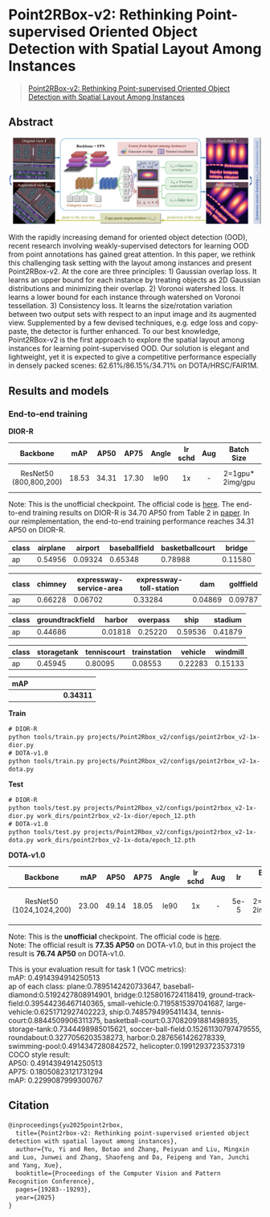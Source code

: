 # Point2RBox-v2: Rethinking Point-supervised Oriented Object Detection with Spatial Layout Among Instances

> [Point2RBox-v2: Rethinking Point-supervised Oriented Object Detection with Spatial Layout Among Instances](https://openaccess.thecvf.com/content/CVPR2025/html/Yu_Point2RBox-v2_Rethinking_Point-supervised_Oriented_Object_Detection_with_Spatial_Layout_Among_CVPR_2025_paper.html)

<!-- [ALGORITHM] -->

## Abstract

<div align=center>
<img src="https://github.com/VisionXLab/point2rbox-v2/raw/main/resources/point2rbox_v2.png" width="800"/>
</div>

With the rapidly increasing demand for oriented object detection (OOD), recent research involving weakly-supervised detectors for learning OOD from point annotations has gained great attention. In this paper, we rethink this challenging task setting with the layout among instances and present Point2RBox-v2. At the core are three principles: 1) Gaussian overlap loss. It learns an upper bound for each instance by treating objects as 2D Gaussian distributions and minimizing their overlap. 2) Voronoi watershed loss. It learns a lower bound for each instance through watershed on Voronoi tessellation. 3) Consistency loss. It learns the size/rotation variation between two output sets with respect to an input image and its augmented view. Supplemented by a few devised techniques, e.g. edge loss and copy-paste, the detector is further enhanced. To our best knowledge, Point2RBox-v2 is the first approach to explore the spatial layout among instances for learning point-supervised OOD. Our solution is elegant and lightweight, yet it is expected to give a competitive performance especially in densely packed scenes: 62.61%/86.15%/34.71% on DOTA/HRSC/FAIR1M.

## Results and models

### End-to-end training

**DIOR-R**

|         Backbone         |  mAP  | AP50 | AP75 | Angle | lr schd |  Aug | Batch Size |                                                    Configs                                                     |                                                                                                                                                                              Download                                                                                                                                                                              |
| :----------------------: | :---: | :---: | :-----: | :------: | :------------: | :-: | :--------: | :------------------------------------------------------------------------------------------------------------: | :----------------------------------------------------------------------------------------------------------------------------------------------------------------------------------------------------------------------------------------------------------------------------------------------------------------------------------------------------------------: |
| ResNet50 (800,800,200) | 18.53 | 34.31  |   17.30    |   le90   |      1x      |  -  | 2=1gpu*<br>2img/gpu      | [point2rbox_v2-1x-dior.py](./configs/point2rbox_v2-1x-dior.py) | [last epoch](https://www.modelscope.cn/models/wokaikaixinxin/ai4rs/resolve/master/Point2Rbox_v2/point2rbox_v2-1x-dior/epoch_12.pth) \| [log](https://www.modelscope.cn/models/wokaikaixinxin/ai4rs/resolve/master/Point2Rbox_v2/point2rbox_v2-1x-dior/20250715_090534.log) \| [all epoch](https://www.modelscope.cn/models/wokaikaixinxin/ai4rs/files) |

Note: This is the unofficial checkpoint. The official code is [here](https://github.com/VisionXLab/point2rbox-v2). The end-to-end training results on DIOR-R is 34.70 AP50 from Table 2 in [paper](https://openaccess.thecvf.com/content/CVPR2025/papers/Yu_Point2RBox-v2_Rethinking_Point-supervised_Oriented_Object_Detection_with_Spatial_Layout_Among_CVPR_2025_paper.pdf). In our reimplementation, the end-to-end training performance reaches 34.31 AP50 on DIOR-R.

| class   | airplane | airport | baseballfield | basketballcourt | bridge  |
|---------|----------|---------|---------------|-----------------|---------|
| ap      | 0.54956  | 0.09324 | 0.65348       | 0.78988         | 0.11580 |

| class   | chimney | expressway-service-area | expressway-toll-station | dam     | golffield |
|---------|---------|-------------------------|-------------------------|---------|-----------|
| ap      | 0.66228 | 0.06702                 | 0.33284                 | 0.04869 | 0.09787   |

| class   | groundtrackfield | harbor | overpass | ship    | stadium |
|---------|------------------|--------|----------|---------|---------|
| ap      | 0.44686           | 0.01818| 0.25220  | 0.59536 | 0.41879 |

| class   | storagetank | tenniscourt | trainstation | vehicle | windmill |
|---------|-------------|-------------|--------------|---------|----------|
| ap      | 0.45945     | 0.80095     | 0.08553      | 0.22283 | 0.15133  |

| **mAP** |         |         |         |         |          |
|---------|---------|---------|---------|---------|----------|
|         |         |         |         |         | **0.34311** |

**Train**

```
# DIOR-R
python tools/train.py projects/Point2Rbox_v2/configs/point2rbox_v2-1x-dior.py
# DOTA-v1.0
python tools/train.py projects/Point2Rbox_v2/configs/point2rbox_v2-1x-dota.py
```

**Test**
```
# DIOR-R
python tools/test.py projects/Point2Rbox_v2/configs/point2rbox_v2-1x-dior.py work_dirs/point2rbox_v2-1x-dior/epoch_12.pth
# DOTA-v1.0
python tools/test.py projects/Point2Rbox_v2/configs/point2rbox_v2-1x-dota.py work_dirs/point2rbox_v2-1x-dota/epoch_12.pth
```


**DOTA-v1.0**

|         Backbone         |  mAP  | AP50 | AP75 | Angle | lr schd |  Aug | lr | Batch Size |                                                    Configs                                                     |                                                                                                                                                                              Download                                                                                                                                                                              |
| :----------------------: | :---: | :---: | :-----: | :------: | :------------: | :-: | :---: | :--------: | :---------------------------------------------: | :-------------------------------: |
| ResNet50 <br> (1024,1024,200) | 23.00 | 49.14  |  18.05  |   le90   |  1x  | -  | 5e-5 | 2=1gpu*<br>2img/gpu      | [point2rbox_v2-1x-dota.py](./configs/point2rbox_v2-1x-dota.py) | [last epoch](https://www.modelscope.cn/models/wokaikaixinxin/ai4rs/resolve/master/Point2Rbox_v2/point2rbox_v2-1x-dota/epoch_12.pth) \| [log](https://www.modelscope.cn/models/wokaikaixinxin/ai4rs/resolve/master/Point2Rbox_v2/point2rbox_v2-1x-dota/20250717_091611/20250717_091611.log) \| <br> [all epoch](https://www.modelscope.cn/models/wokaikaixinxin/ai4rs/files) \| [result](https://www.modelscope.cn/models/wokaikaixinxin/ai4rs/resolve/master/Point2Rbox_v2/point2rbox_v2-1x-dota/Task1.zip)|

Note: This is the **unofficial** checkpoint. The official code is [here](https://github.com/LeapLabTHU/ARC).  
Note: The official result is **77.35 AP50** on DOTA-v1.0, but in this project the result is **76.74 AP50** on DOTA-v1.0.

This is your evaluation result for task 1 (VOC metrics):  
mAP: 0.4914394914250513  
ap of each class: plane:0.7895142420733647, baseball-diamond:0.5192427808914901, bridge:0.1258016724118419, ground-track-field:0.39544236467140365, small-vehicle:0.7195815397041687, large-vehicle:0.6251712927402223, ship:0.7485794995411434, tennis-court:0.8844509906311375, basketball-court:0.37082091881498935, storage-tank:0.7344498985015621, soccer-ball-field:0.15261130797479555, roundabout:0.3277056203538273, harbor:0.2876561426278339, swimming-pool:0.4914347280842572, helicopter:0.1991293723537319  
COCO style result:  
AP50: 0.4914394914250513  
AP75: 0.18050823121731294  
mAP: 0.2299087999300767  

<!--
### Two-stage training

Use the above trained model (1st stage, train Point2RBox-v2) as the pseudo generator:
```
# this config file runs inference on trainval set
# DIOR-R
python tools/test.py projects/Point2Rbox_v2/configs/point2rbox_v2-pseudo-generator-dior.py work_dirs/point2rbox_v2-1x-dior/epoch_12.pth
# DOTA-v1.0
python tools/test.py projects/Point2Rbox_v2/configs/point2rbox_v2-pseudo-generator-dota.py work_dirs/point2rbox_v2-1x-dota/epoch_12.pth
```

Now the pseudo labels for trainval set have been saved at `data/DIOR/point2rbox_v2_pseudo_labels.bbox.json` or `data/split_ss_dota/point2rbox_v2_pseudo_labels.bbox.json`, with which we can train/test/visualize the FCOS detector (2nd stage, train FCOS):

**Train**
```
# DIOR-R
python tools/train.py projects/Point2Rbox_v2/configs/rotated-fcos-1x-dior-using-pseudo.py
# DOTA-v1.0
python tools/train.py projects/Point2Rbox_v2/configs/rotated-fcos-1x-dota-using-pseudo.py
```

**Test**
```
# DIOR-R
python tools/test.py projects/Point2Rbox_v2/configs/rotated-fcos-1x-dior-using-pseudo.py work_dirs/rotated-fcos-1x-dior-using-pseudo/epoch_12.pth
# DOTA-v1.0
python tools/test.py projects/Point2Rbox_v2/configs/rotated-fcos-1x-dota-using-pseudo.py work_dirs/rotated-fcos-1x-dota-using-pseudo/epoch_12.pth
```
-->

## Citation

```
@inproceedings{yu2025point2rbox,
  title={Point2rbox-v2: Rethinking point-supervised oriented object detection with spatial layout among instances},
  author={Yu, Yi and Ren, Botao and Zhang, Peiyuan and Liu, Mingxin and Luo, Junwei and Zhang, Shaofeng and Da, Feipeng and Yan, Junchi and Yang, Xue},
  booktitle={Proceedings of the Computer Vision and Pattern Recognition Conference},
  pages={19283--19293},
  year={2025}
}
```
